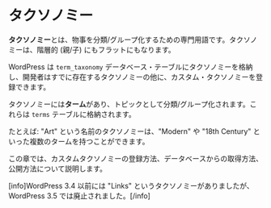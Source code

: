 <!--
## Taxonomies
-->

# タクソノミー

<!--
A **Taxonomy** is a fancy word for the classification/grouping of things. Taxonomies can be hierarchical (with parents/children) or flat.
-->

**タクソノミー**とは、物事を分類/グループ化するための専門用語です。タクソノミーは、階層的 (親/子) にもフラットにもなります。

<!--
WordPress stores the Taxonomies in the `term_taxonomy` database table allowing developers to register Custom Taxonomies along the ones that already exist.
-->

WordPress は `term_taxonomy` データベース・テーブルにタクソノミーを格納し、開発者はすでに存在するタクソノミーの他に、カスタム・タクソノミーを登録できます。

<!--
Taxonomies have **Terms** which serve as the topic by which you classify/group things. They are stored inside the `terms` table.
-->

タクソノミーには**ターム**があり、トピックとして分類/グループ化されます。これらは `terms` テーブルに格納されます。

<!--
For example: a Taxonomy named "Art" can have multiple Terms, such as "Modern" and "18th Century".
-->

たとえば: "Art" という名前のタクソノミーは、"Modern" や "18th Century" といった複数のタームを持つことができます。

<!--
This chapter will show you how to register Custom Taxonomies, how to retrieve their content from the database, and how to render them to the public.
-->

この章では、カスタムタクソノミーの登録方法、データベースからの取得方法、公開方法について説明します。

<!--
[info]WordPress 3.4 and earlier had a Taxonomy named "Links" which was deprecated in WordPress 3.5.[/info]
-->

[info]WordPress 3.4 以前には "Links" というタクソノミーがありましたが、WordPress 3.5 では廃止されました。[/info]
